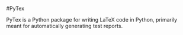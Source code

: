 #PyTex

PyTex is a Python package for writing LaTeX code in Python, primarily meant for automatically generating test reports.